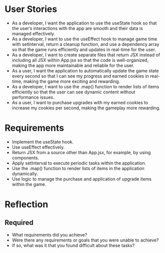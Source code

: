 # User Stories

- As a developer, I want the application to use the useState hook so that the user’s interactions with the app are smooth and their data is managed effectively.
- As a developer, I want to use the useEffect hook to manage game time with setInterval, return a cleanup function, and use a dependency array so that the game runs efficiently and updates in real-time for the user.
- As a developer, I want to create separate files that return JSX instead of including all JSX within App.jsx so that the code is well-organized, making the app more maintainable and reliable for the user.
- As a user, I want the application to automatically update the game state every second so that I can see my progress and earned cookies in real-time, making the game more exciting and rewarding.
- As a developer, I want to use the .map() function to render lists of items efficiently so that the user can see dynamic content without performance issues.
- As a user, I want to purchase upgrades with my earned cookies to increase my cookies per second, making the gameplay more rewarding.

# Requirements

- Implement the useState hook.
- Use useEffect effectively.
- Return JSX from a source other than App.jsx, for example, by using components.
- Apply setInterval to execute periodic tasks within the application.
- Use the .map() function to render lists of items in the application dynamically.
- Use logic to manage the purchase and application of upgrade items within the game.

# Reflection

## Required

- What requirements did you achieve?
- Were there any requirements or goals that you were unable to achieve?
- If so, what was it that you found difficult about these tasks?
